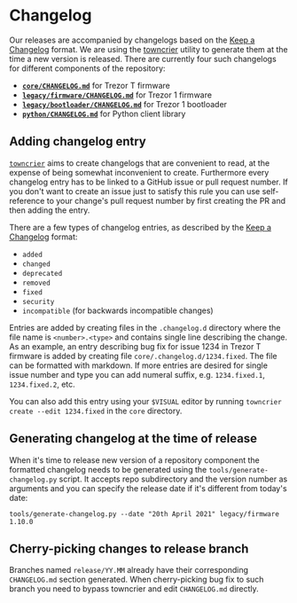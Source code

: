 # Changelog

Our releases are accompanied by changelogs based on the
[Keep a Changelog](https://keepachangelog.com/en/1.0.0/) format. We are using
the [towncrier](https://github.com/twisted/towncrier) utility to generate them
at the time a new version is released. There are currently four such changelogs
for different components of the repository:

* **[`core/CHANGELOG.md`](https://github.com/trezor/trezor-firmware/blob/master/core/CHANGELOG.md)** for Trezor T firmware
* **[`legacy/firmware/CHANGELOG.md`](https://github.com/trezor/trezor-firmware/blob/master/legacy/firmware/CHANGELOG.md)** for Trezor 1 firmware
* **[`legacy/bootloader/CHANGELOG.md`](https://github.com/trezor/trezor-firmware/blob/master/legacy/bootloader/CHANGELOG.md)** for Trezor 1 bootloader
* **[`python/CHANGELOG.md`](https://github.com/trezor/trezor-firmware/blob/master/python/CHANGELOG.md)** for Python client library

## Adding changelog entry

[`towncrier`](https://github.com/twisted/towncrier) aims to create changelogs
that are convenient to read, at the expense of being somewhat inconvenient to
create. Furthermore every changelog entry has to be linked to a GitHub issue or
pull request number. If you don't want to create an issue just to satisfy this
rule you can use self-reference to your change's pull request number by first
creating the PR and then adding the entry.

There are a few types of changelog entries, as described by the [Keep a
Changelog](https://keepachangelog.com/en/1.0.0/) format:

* `added`
* `changed`
* `deprecated`
* `removed`
* `fixed`
* `security`
* `incompatible` (for backwards incompatible changes)

Entries are added by creating files in the `.changelog.d` directory where the
file name is `<number>.<type>` and contains single line describing the change.
As an example, an entry describing bug fix for issue 1234 in Trezor T firmware
is added by creating file `core/.changelog.d/1234.fixed`. The file can be
formatted with markdown. If more entries are desired for single issue number and
type you can add numeral suffix, e.g. `1234.fixed.1`, `1234.fixed.2`, etc.

You can also add this entry using your `$VISUAL` editor by running `towncrier
create --edit 1234.fixed` in the `core` directory.

## Generating changelog at the time of release

When it's time to release new version of a repository component the formatted
changelog needs to be generated using the `tools/generate-changelog.py` script.
It accepts repo subdirectory and the version number as arguments and you can
specify the release date if it's different from today's date:

```
tools/generate-changelog.py --date "20th April 2021" legacy/firmware 1.10.0
```

## Cherry-picking changes to release branch

Branches named `release/YY.MM` already have their corresponding `CHANGELOG.md`
section generated. When cherry-picking bug fix to such branch you need to
bypass towncrier and edit `CHANGELOG.md` directly.
